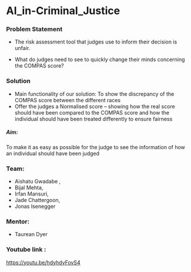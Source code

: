 # AI_in-Criminal_Justice

### Problem Statement
- The risk assessment tool that judges
use to inform their decision is unfair.

- What do judges need to see to quickly
change their minds concerning the
COMPAS score?

### Solution
- Main functionality of our solution: To show the discrepancy of the
COMPAS score between the different races
- Offer the judges a Normalised score – showing how the real score
should have been compared to the COMPAS score and how the
individual should have been treated differently to ensure fairness

##### Aim:
To make it as easy as possible for the judge to see the information of how
an individual should have been judged

### Team:
- Aishatu Gwadabe ,
- Bijal Mehta,
- Irfan Mansuri,
- Jade Chattergoon,
- Jonas Isenegger 

### Mentor:
- Taurean Dyer 

### Youtube link : 
https://youtu.be/hdyhdyFovS4
